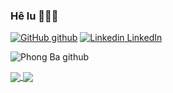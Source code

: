 ### Hê lu 👋👋👋

[![GitHub](https://i.stack.imgur.com/tskMh.png) github](https://github.com/phongtapcode)   [![Linkedin](https://i.stack.imgur.com/gVE0j.png) LinkedIn](https://www.linkedin.com/in/phong-nguyen-ba-1a421726b/)


![Phong Ba github](https://github-readme-stats.vercel.app/api?username=phongtapcode&show_icons=true&theme=tokyonight&hide=contribs,prs,issues,env)

<a href="https://github.com/phongtapcode/DSA_PTIT-2023">
  <!-- Change the `github-readme-stats.anuraghazra1.vercel.app` to `github-readme-stats.vercel.app`  -->
  <img align="center" src="https://github-readme-stats.anuraghazra1.vercel.app/api/pin/?username=phongtapcode&repo=DSA_PTIT-2023&theme=radical" />
</a>    
<a href="https://github.com/phongtapcode/nhac-NguyenBaPhong">
  <!-- Change the `github-readme-stats.anuraghazra1.vercel.app` to `github-readme-stats.vercel.app`  -->
  <img align="center" src="https://github-readme-stats.anuraghazra1.vercel.app/api/pin/?username=phongtapcode&repo=nhac-NguyenBaPhong&theme=dark" />
</a>
